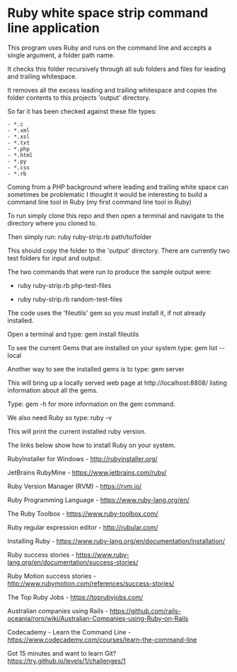 # Ruby white space strip command line application

This program uses Ruby and runs on the command line and accepts a single argument, a folder path name.

It checks this folder recursively through all sub folders and files for leading and trailing whitespace.

It removes all the excess leading and trailing whitespace and copies the folder contents to this projects 'output' directory.

So far it has been checked against these file types:

    - *.c
    - *.xml
    - *.xsl
    - *.txt
    - *.php
    - *.html
    - *.py
    - *.css
    - *.rb
    
    
Coming from a PHP background where leading and trailing white space can sometimes be problematic I thought it would be 
interesting to build a command line tool in Ruby (my first command line tool in Ruby)
    
To run simply clone this repo and then open a terminal and navigate to the directory where you cloned to.

Then simply run: ruby ruby-strip.rb path/to/folder 

This should copy the folder to the 'output' directory.  There are currently two test folders for input and output.

The two commands that were run to produce the sample output were:

  - ruby ruby-strip.rb php-test-files 

  - ruby ruby-strip.rb random-test-files

The code uses the 'fileutils' gem so you must install it, if not already installed.

Open a terminal and type: gem install fileutils

To see the current Gems that are installed on your system type: gem list --local

Another way to see the installed gems is to type: gem server

This will bring up a locally served web page at http://localhost:8808/ listing information about all the gems.

Type: gem -h  for more information on the gem command.

We also need Ruby so type: ruby -v 

This will print the current installed ruby version.

The links below show how to install Ruby on your system.

RubyInstaller for Windows - http://rubyinstaller.org/

JetBrains RubyMine - https://www.jetbrains.com/ruby/

Ruby Version Manager (RVM) - https://rvm.io/

Ruby Programming Language - https://www.ruby-lang.org/en/

The Ruby Toolbox - https://www.ruby-toolbox.com/

Ruby regular expression editor - http://rubular.com/

Installing Ruby - https://www.ruby-lang.org/en/documentation/installation/   

Ruby success stories - https://www.ruby-lang.org/en/documentation/success-stories/

Ruby Motion success stories - http://www.rubymotion.com/references/success-stories/

The Top Ruby Jobs - https://toprubyjobs.com/

Australian companies using Rails - https://github.com/rails-oceania/roro/wiki/Australian-Companies-using-Ruby-on-Rails

Codecademy - Learn the Command Line - https://www.codecademy.com/courses/learn-the-command-line

Got 15 minutes and want to learn Git? https://try.github.io/levels/1/challenges/1
